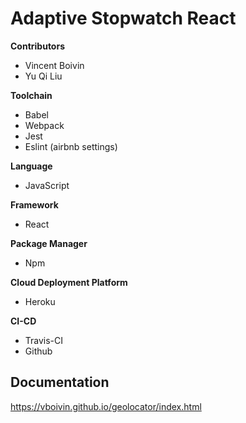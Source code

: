 # Adaptive Stopwatch React

**Contributors**

* Vincent Boivin
* Yu Qi Liu 

**Toolchain**

* Babel
* Webpack
* Jest
* Eslint (airbnb settings)

**Language**

* JavaScript

**Framework**

* React

**Package Manager**

* Npm

**Cloud Deployment Platform**

* Heroku

**CI-CD**

* Travis-CI
* Github

## Documentation

https://vboivin.github.io/geolocator/index.html